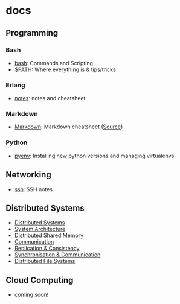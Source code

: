 # docs

## Programming

### Bash

- [bash](/src/bash.md): Commands and Scripting
- [\$PATH](/src/path.md): Where everything is & tips/tricks

### Erlang

- [notes](/src/erlang.md): notes and cheatsheet

### Markdown

- [Markdown](/src/markdown.md): Markdown cheatsheet ([Source](https://github.com/adam-p/markdown-here/wiki/Markdown-Cheatsheet))

### Python

- [pyenv](/src/pyenv.md): Installing new python versions and managing virtualenvs

## Networking

- [ssh](/src/ssh.md): SSH notes

## Distributed Systems

- [Distributed Systems](/src/distributed_systems/distributed_systems.md)
- [System Architecture](/src/distributed_systems/architecture.md)
- [Distributed Shared Memory](/src/distributed_systems/dsm.md)
- [Communication](/src/distributed_systems/communication.md)
- [Replication & Consistency](/src/distributed_systems/replication.md)
- [Synchronisation & Communication](/src/distributed_systems/synchronisation.md)
- [Distributed File Systems](/src/distributed_systems/dfs.md)

## Cloud Computing

- coming soon!
